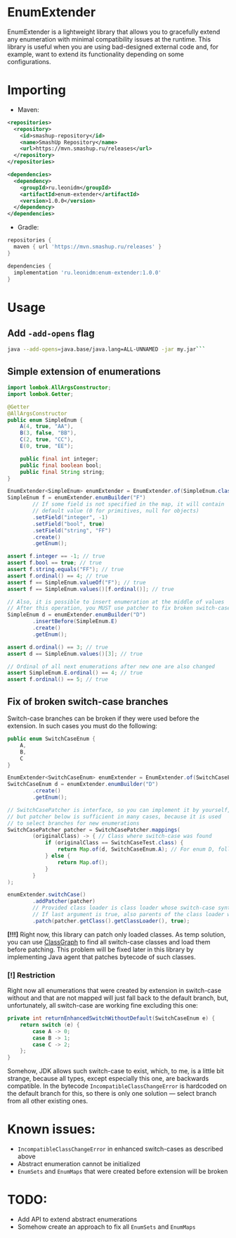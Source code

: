 # EnumExtender

EnumExtender is a lightweight library that allows you to gracefully extend any enumeration with minimal compatibility
issues at the runtime. This library is useful when you are using bad-designed external code and, for example,
want to extend its functionality depending on some configurations.

# Importing

* Maven:
```xml
<repositories>
  <repository>
    <id>smashup-repository</id>
    <name>SmashUp Repository</name>
    <url>https://mvn.smashup.ru/releases</url>
  </repository>
</repositories>

<dependencies>
  <dependency>
    <groupId>ru.leonidm</groupId>
    <artifactId>enum-extender</artifactId>
    <version>1.0.0</version>
  </dependency>
</dependencies>
```

* Gradle:
```groovy
repositories {
  maven { url 'https://mvn.smashup.ru/releases' }
}

dependencies {
  implementation 'ru.leonidm:enum-extender:1.0.0'
}
```

# Usage

## Add `-add-opens` flag
```sh
java --add-opens=java.base/java.lang=ALL-UNNAMED -jar my.jar```
```

## Simple extension of enumerations
```java
import lombok.AllArgsConstructor;
import lombok.Getter;

@Getter
@AllArgsConstructor
public enum SimpleEnum {
    A(4, true, "AA"),
    B(3, false, "BB"),
    C(2, true, "CC"),
    E(0, true, "EE");

    public final int integer;
    public final boolean bool;
    public final String string;
}
```

```java
EnumExtender<SimpleEnum> enumExtender = EnumExtender.of(SimpleEnum.class);
SimpleEnum f = enumExtender.enumBuilder("F")
        // If some field is not specified in the map, it will contain
        // default value (0 for primitives, null for objects)
        .setField("integer", -1)
        .setField("bool", true)
        .setField("string", "FF")
        .create()
        .getEnum();

assert f.integer == -1; // true
assert f.bool == true; // true
assert f.string.equals("FF"); // true
assert f.ordinal() == 4; // true
assert f == SimpleEnum.valueOf("F"); // true
assert f == SimpleEnum.values()[f.ordinal()]; // true

// Also, it is possible to insert enumeration at the middle of values
// After this operation, you MUST use patcher to fix broken switch-case branches
SimpleEnum d = enumExtender.enumBuilder("D")
        .insertBefore(SimpleEnum.E)
        .create()
        .getEnum();

assert d.ordinal() == 3; // true
assert d == SimpleEnum.values()[3]; // true

// Ordinal of all next enumerations after new one are also changed
assert SimpleEnum.E.ordinal() == 4; // true
assert f.ordinal() == 5; // true
```

## Fix of broken switch-case branches

Switch-case branches can be broken if they were used before the extension. In such cases you must do the following:

```java
public enum SwitchCaseEnum {
    A,
    B,
    C
}
```

```java
EnumExtender<SwitchCaseEnum> enumExtender = EnumExtender.of(SwitchCaseEnum.class);
SwitchCaseEnum d = enumExtender.enumBuilder("D")
        .create()
        .getEnum();

// SwitchCasePatcher is interface, so you can implement it by yourself,
// but patcher below is sufficient in many cases, because it is used
// to select branches for new enumerations
SwitchCasePatcher patcher = SwitchCasePatcher.mappings(
        (originalClass) -> { // Class where switch-case was found
            if (originalClass == SwitchCaseTest.class) {
                return Map.of(d, SwitchCaseEnum.A); // For enum D, follow A branch 
            } else {
                return Map.of();
            }
        }
);

enumExtender.switchCase()
        .addPatcher(patcher)
        // Provided class loader is class loader whose switch-case synthetic classes must be extended
        // If last argument is true, also parents of the class loader will be extended
        .patch(patcher.getClass().getClassLoader(), true);
```

**[!!!]** Right now, this library can patch only loaded classes. As temp solution, you can use
[ClassGraph](https://github.com/classgraph/classgraph) to find all switch-case classes and load them before patching.
This problem will be fixed later in this library by implementing Java agent that patches bytecode of such classes.

### [!] Restriction

Right now all enumerations that were created by extension in switch-case without and that are not mapped will just
fall back to the default branch, but, unfortunately, all switch-case are working fine excluding this one:

```java
private int returnEnhancedSwitchWithoutDefault(SwitchCaseEnum e) {
    return switch (e) {
        case A -> 0;
        case B -> 1;
        case C -> 2;
    };
}
```

Somehow, JDK allows such switch-case to exist, which, to me, is a little bit strange, because all types, except
especially this one, are backwards compatible. In the bytecode `IncompatibleClassChangeError` is hardcoded on
the default branch for this, so there is only one solution — select branch from all other existing ones.

# Known issues:
* `IncompatibleClassChangeError` in enhanced switch-cases as described above
* Abstract enumeration cannot be initialized
* `EnumSets` and `EnumMaps` that were created before extension will be broken

# TODO:
* Add API to extend abstract enumerations
* Somehow create an approach to fix all `EnumSets` and `EnumMaps`
